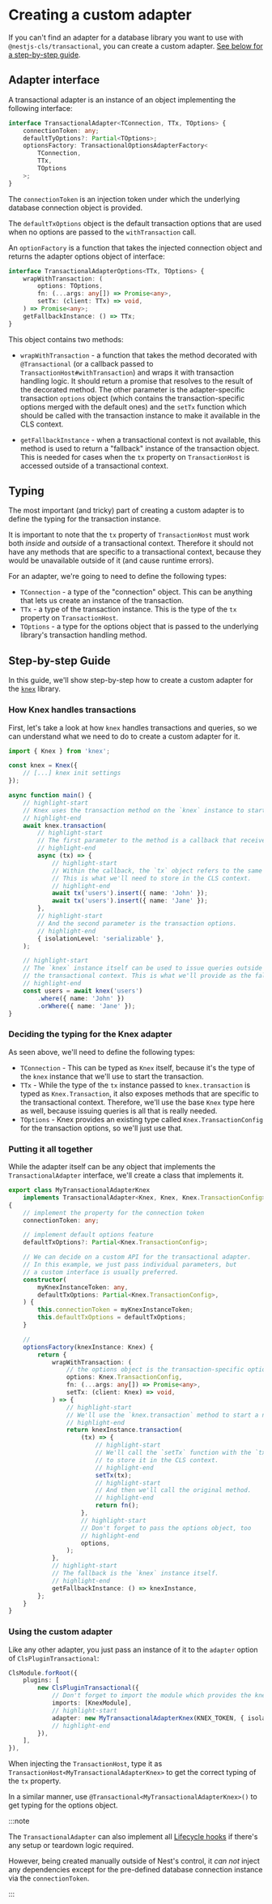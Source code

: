 # Creating a custom adapter

If you can't find an adapter for a database library you want to use with `@nestjs-cls/transactional`, you can create a custom adapter. [See below for a step-by-step guide](#step-by-step-guide).

## Adapter interface

A transactional adapter is an instance of an object implementing the following interface:

```ts
interface TransactionalAdapter<TConnection, TTx, TOptions> {
    connectionToken: any;
    defaultTyOptions?: Partial<TOptions>;
    optionsFactory: TransactionalOptionsAdapterFactory<
        TConnection,
        TTx,
        TOptions
    >;
}
```

The `connectionToken` is an injection token under which the underlying database connection object is provided.

The `defaultTxOptions` object is the default transaction options that are used when no options are passed to the `withTransaction` call.

An `optionFactory` is a function that takes the injected connection object and returns the adapter options object of interface:

```ts
interface TransactionalAdapterOptions<TTx, TOptions> {
    wrapWithTransaction: (
        options: TOptions,
        fn: (...args: any[]) => Promise<any>,
        setTx: (client: TTx) => void,
    ) => Promise<any>;
    getFallbackInstance: () => TTx;
}
```

This object contains two methods:

-   `wrapWithTransaction` - a function that takes the method decorated with `@Transactional` (or a callback passed to `TransactionHost#withTransaction`) and wraps it with transaction handling logic. It should return a promise that resolves to the result of the decorated method.
    The other parameter is the adapter-specific transaction `options` object (which contains the transaction-specific options merged with the default ones) and the `setTx` function which should be called with the transaction instance to make it available in the CLS context.

-   `getFallbackInstance` - when a transactional context is not available, this method is used to return a "fallback" instance of the transaction object. This is needed for cases when the `tx` property on `TransactionHost` is accessed outside of a transactional context.

## Typing

The most important (and tricky) part of creating a custom adapter is to define the typing for the transaction instance.

It is important to note that the `tx` property of `TransactionHost` must work both _inside_ and _outside_ of a transactional context. Therefore it should not have any methods that are specific to a transactional context, because they would be unavailable outside of it (and cause runtime errors).

For an adapter, we're going to need to define the following types:

-   `TConnection` - a type of the "connection" object. This can be anything that lets us create an instance of the transaction.
-   `TTx` - a type of the transaction instance. This is the type of the `tx` property on `TransactionHost`.
-   `TOptions` - a type for the options object that is passed to the underlying library's transaction handling method.

## Step-by-step Guide

In this guide, we'll show step-by-step how to create a custom adapter for the [`knex`](https://knexjs.org/) library.

### How Knex handles transactions

First, let's take a look at how `knex` handles transactions and queries, so we can understand what we need to do to create a custom adapter for it.

```ts
import { Knex } from 'knex';

const knex = Knex({
    // [...] knex init settings
});

async function main() {
    // highlight-start
    // Knex uses the transaction method on the `knex` instance to start a new transaction.
    // highlight-end
    await knex.transaction(
        // highlight-start
        // The first parameter to the method is a callback that receives a `tx` object.
        // highlight-end
        async (tx) => {
            // highlight-start
            // Within the callback, the `tx` object refers to the same transaction instance.
            // This is what we'll need to store in the CLS context.
            // highlight-end
            await tx('users').insert({ name: 'John' });
            await tx('users').insert({ name: 'Jane' });
        },
        // highlight-start
        // And the second parameter is the transaction options.
        // highlight-end
        { isolationLevel: 'serializable' },
    );

    // highlight-start
    // The `knex` instance itself can be used to issue queries outside of
    // the transactional context. This is what we'll provide as the fallback.
    // highlight-end
    const users = await knex('users')
        .where({ name: 'John' })
        .orWhere({ name: 'Jane' });
}
```

### Deciding the typing for the Knex adapter

As seen above, we'll need to define the following types:

-   `TConnection` - This can be typed as `Knex` itself, because it's the type of the `knex` instance that we'll use to start the transaction.
-   `TTx` - While the type of the `tx` instance passed to `knex.transaction` is typed as `Knex.Transaction`, it also exposes methods that are specific to the transactional context. Therefore, we'll use the base `Knex` type here as well, because issuing queries is all that is really needed.
-   `TOptions` - Knex provides an existing type called `Knex.TransactionConfig` for the transaction options, so we'll just use that.

### Putting it all together

While the adapter itself can be any object that implements the `TransactionalAdapter` interface, we'll create a class that implements it.

```ts
export class MyTransactionalAdapterKnex
    implements TransactionalAdapter<Knex, Knex, Knex.TransactionConfig>
{
    // implement the property for the connection token
    connectionToken: any;

    // implement default options feature
    defaultTxOptions?: Partial<Knex.TransactionConfig>;

    // We can decide on a custom API for the transactional adapter.
    // In this example, we just pass individual parameters, but
    // a custom interface is usually preferred.
    constructor(
        myKnexInstanceToken: any,
        defaultTxOptions: Partial<Knex.TransactionConfig>,
    ) {
        this.connectionToken = myKnexInstanceToken;
        this.defaultTxOptions = defaultTxOptions;
    }

    //
    optionsFactory(knexInstance: Knex) {
        return {
            wrapWithTransaction: (
                // the options object is the transaction-specific options merged with the default ones
                options: Knex.TransactionConfig,
                fn: (...args: any[]) => Promise<any>,
                setTx: (client: Knex) => void,
            ) => {
                // highlight-start
                // We'll use the `knex.transaction` method to start a new transaction.
                // highlight-end
                return knexInstance.transaction(
                    (tx) => {
                        // highlight-start
                        // We'll call the `setTx` function with the `tx` instance
                        // to store it in the CLS context.
                        // highlight-end
                        setTx(tx);
                        // highlight-start
                        // And then we'll call the original method.
                        // highlight-end
                        return fn();
                    },
                    // highlight-start
                    // Don't forget to pass the options object, too
                    // highlight-end
                    options,
                );
            },
            // highlight-start
            // The fallback is the `knex` instance itself.
            // highlight-end
            getFallbackInstance: () => knexInstance,
        };
    }
}
```

### Using the custom adapter

Like any other adapter, you just pass an instance of it to the `adapter` option of `ClsPluginTransactional`:

```ts
ClsModule.forRoot({
    plugins: [
        new ClsPluginTransactional({
            // Don't forget to import the module which provides the knex instance
            imports: [KnexModule],
            // highlight-start
            adapter: new MyTransactionalAdapterKnex(KNEX_TOKEN, { isolationLevel: 'serializable' }),
            // highlight-end
        }),
    ],
}),
```

When injecting the `TransactionHost`, type it as `TransactionHost<MyTransactionalAdapterKnex>` to get the correct typing of the `tx` property.

In a similar manner, use `@Transactional<MyTransactionalAdapterKnex>()` to get typing for the options object.

:::note

The `TransactionalAdapter` can also implement all [Lifecycle hooks](https://docs.nestjs.com/fundamentals/lifecycle-events) if there's any setup or teardown logic required.

However, being created manually outside of Nest's control, it _can not_ inject any dependencies except for the pre-defined database connection instance via the `connectionToken`.

:::
